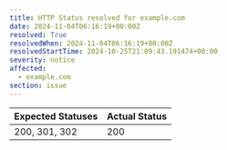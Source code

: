 ```yaml
---
title: HTTP Status resolved for example.com
date: 2024-11-04T06:16:19+00:00Z
resolved: True
resolvedWhen: 2024-11-04T06:16:19+00:00Z
resolvedStartTime: 2024-10-25T21:09:43.191474+00:00
severity: notice
affected:
  - example.com
section: issue
---
```


| Expected Statuses | Actual Status  |
|-------------------|----------------|
| 200, 301, 302 | 200 |
